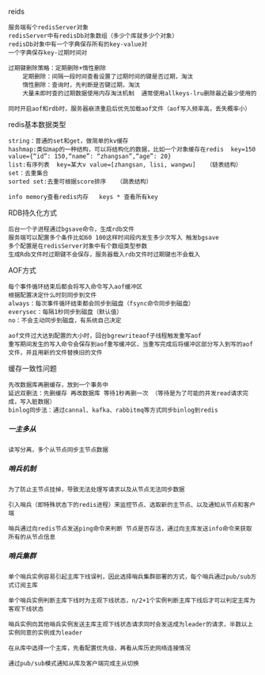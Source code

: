 reids

	服务端有个redisServer对象
	redisServer中有redisDb对象数组（多少个库就多少个对象）
	redisDb对象中有一个字典保存所有的key-value对
	一个字典保存key-过期时间对
		
	过期键删除策略：定期删除+惰性删除
		定期删除：间隔一段时间查看设置了过期时间的键是否过期，淘汰
		惰性删除：查询时，先判断是否键过期，淘汰
		大量未即时查的过期数据使用内存淘汰机制  通常使用allkeys-lru删除最近最少使用的
		
	同时开启aof和rdb时，服务器崩溃重启后优先加载aof文件（aof写入频率高，丢失概率小）
	
redis基本数据类型

	string：普通的set和get，做简单的kv缓存
	hashmap:类似map的一种结构，可以将结构化的数据，比如一个对象缓存在redis  key=150 value={“id”: 150,“name”: “zhangsan”,“age”: 20}
	list:有序列表  key=某大v value=[zhangsan, lisi, wangwu]   （链表结构）
	set：去重集合
	sorted set:去重可根据score排序   （跳表结构）

	info memory查看redis内存   keys * 查看所有key

RDB持久化方式

	后台一个子进程通过bgsave命令，生成rdb文件
	服务端可以配置多个条件比如60 100这样时间段内发生多少次写入 触发bgsave
	多个配置是在redisServer对象中有个数组类型参数
	生成Rdb文件时过期键不会保存，服务器载入rdb文件时过期键也不会载入

AOF方式

	每个事件循环结束后都会将写入命令写入aof缓冲区
	根据配置决定什么时刻同步到文件
	always：每次事件循环结束都会同步到磁盘（fsync命令同步到磁盘）
	everysec：每隔1秒同步到磁盘（默认值）
	no：不会主动同步到磁盘，有系统自己决定

	aof文件过大达到配置的大小时，回台bgrewriteaof子线程触发重写aof
	重写期间发生的写入命令会保存到aof重写缓冲区，当重写完成后将缓冲区部分写入到写的aof文件，并且用新的文件替换旧的文件

		
缓存一致性问题
	
	先改数据库再删缓存，放到一个事务中
	延迟双删法：先删缓存 再改数据库 等待1秒再删一次 （等待是为了可能的并发read请求完成，写入脏数据）
	binlog同步法：通过cannal、kafka、rabbitmq等方式同步binlog到redis


##### 一主多从
	读写分离，多个从节点同步主节点数据

##### 哨兵机制
	为了防止主节点挂掉，导致无法处理写请求以及从节点无法同步数据

	引入哨兵（即特殊状态下的redis进程）来监控节点、选取新的主节点、以及通知从节点和客户端

	哨兵通过向redis节点发送ping命令来判断 节点是否存活，通过向主库发送info命令来获取所有的从节点信息

##### 哨兵集群

	单个哨兵实例容易引起主库下线误判，因此选择哨兵集群部署的方式，每个哨兵通过pub/sub方式订阅主库

	单个哨兵实例判断主库下线时为主观下线状态，n/2+1个实例判断主库下线后才可以判定主库为客观下线状态

	哨兵实例向其他哨兵实例发送主库主观下线状态请求同时会发送成为leader的请求，半数以上实例同意的实例成为leader

	在从库中选择一个主库，先看配置优先级，再看从库历史网络连接情况

	通过pub/sub模式通知从库及客户端完成主从切换
